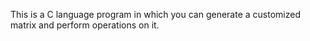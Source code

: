 This is a C language program in which you can generate a customized matrix and perform operations on it.

